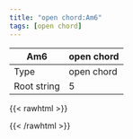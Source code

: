 ```yaml
---
title: "open chord:Am6"
tags: [open chord]
---
```


|Am6|open chord|
|---|---|
|Type|open chord|
|Root string|5|
{{< rawhtml >}}
<div class="container"></div>
<script>
const selector = '#container';
const chord = new ChordBox(selector);
chord.draw((new String("X02212")));
</script>
{{< /rawhtml >}}
